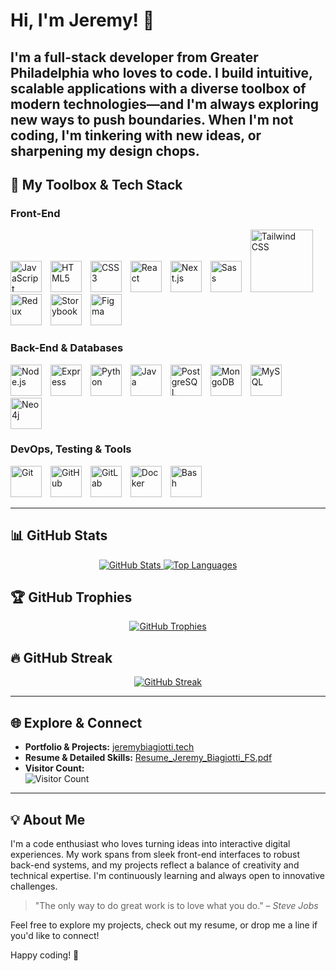 # Hi, I'm Jeremy! 👋

I'm a full-stack developer from Greater Philadelphia who loves to code. I build intuitive, scalable applications with a diverse toolbox of modern technologies—and I'm always exploring new ways to push boundaries. When I'm not coding, I'm tinkering with new ideas, or sharpening my design chops.
---

## 🚀 My Toolbox & Tech Stack

### Front-End
<p align="left" display="flex" justify-content="center>
  <img alt="TypeScript" width="50px" style="margin-right:10px;" src="https://cdn.jsdelivr.net/gh/devicons/devicon/icons/typescript/typescript-plain.svg" />
  <img alt="JavaScript" width="50px" style="margin-right:10px;" src="https://cdn.jsdelivr.net/gh/devicons/devicon/icons/javascript/javascript-plain.svg" />
  <img alt="HTML5" width="50px" style="margin-right:10px;" src="https://cdn.jsdelivr.net/gh/devicons/devicon/icons/html5/html5-plain.svg" />
  <img alt="CSS3" width="50px" style="margin-right:10px;" src="https://cdn.jsdelivr.net/gh/devicons/devicon/icons/css3/css3-plain.svg" />
  <img alt="React" width="50px" style="margin-right:10px;" src="https://cdn.jsdelivr.net/gh/devicons/devicon/icons/react/react-original.svg" />
  <img alt="Next.js" width="50px" style="margin-right:10px;" src="https://cdn.jsdelivr.net/gh/devicons/devicon/icons/nextjs/nextjs-original.svg" />
  <img alt="Sass" width="50px" style="margin-right:10px;" src="https://cdn.jsdelivr.net/gh/devicons/devicon/icons/sass/sass-original.svg" />
  <img alt="Tailwind CSS" width="100px"  style="margin-right:10px;" src="https://cdn.jsdelivr.net/gh/devicons/devicon@latest/icons/tailwindcss/tailwindcss-original-wordmark.svg" />
  <img alt="Redux" width="50px" style="margin-right:10px;" src="https://cdn.jsdelivr.net/gh/devicons/devicon/icons/redux/redux-original.svg" />
  <img alt="Storybook" width="50px" style="margin-right:10px;" src="https://cdn.jsdelivr.net/gh/devicons/devicon/icons/storybook/storybook-original.svg" />
  <img alt="Figma" width="50px" style="margin-right:10px;" src="https://cdn.jsdelivr.net/gh/devicons/devicon/icons/figma/figma-original.svg" />
</p>

### Back-End & Databases
<p align="left">
  <img alt="Node.js" width="50px" style="margin-right:10px;" src="https://cdn.jsdelivr.net/gh/devicons/devicon/icons/nodejs/nodejs-original.svg" />
  <img alt="Express" width="50px" style="margin-right:10px;" src="https://cdn.jsdelivr.net/gh/devicons/devicon/icons/express/express-original.svg" />
  <img alt="Python" width="50px" style="margin-right:10px;" src="https://cdn.jsdelivr.net/gh/devicons/devicon/icons/python/python-original.svg" />
  <img alt="Java" width="50px" style="margin-right:10px;" src="https://cdn.jsdelivr.net/gh/devicons/devicon/icons/java/java-plain.svg" />
  <img alt="PostgreSQL" width="50px" style="margin-right:10px;" src="https://cdn.jsdelivr.net/gh/devicons/devicon/icons/postgresql/postgresql-original.svg" />
  <img alt="MongoDB" width="50px" style="margin-right:10px;" src="https://cdn.jsdelivr.net/gh/devicons/devicon/icons/mongodb/mongodb-original-wordmark.svg" />
  <img alt="MySQL" width="50px" style="margin-right:10px;" src="https://cdn.jsdelivr.net/gh/devicons/devicon@latest/icons/mysql/mysql-original-wordmark.svg" />
  <img alt="Neo4j" width="50px" style="margin-right:10px;" src="https://cdn.jsdelivr.net/gh/devicons/devicon/icons/neo4j/neo4j-original.svg" />
</p>

### DevOps, Testing & Tools
<p align="left">
  <img alt="Git" width="50px" style="margin-right:10px;" src="https://cdn.jsdelivr.net/gh/devicons/devicon/icons/git/git-original.svg" />
  <img alt="GitHub" width="50px" style="margin-right:10px;" src="https://cdn.jsdelivr.net/gh/devicons/devicon/icons/github/github-original.svg" />
  <img alt="GitLab" width="50px" style="margin-right:10px;" src="https://cdn.jsdelivr.net/gh/devicons/devicon/icons/gitlab/gitlab-original.svg" />
  <img alt="Docker" width="50px" style="margin-right:10px;" src="https://cdn.jsdelivr.net/gh/devicons/devicon/icons/docker/docker-original-wordmark.svg" />
  <img alt="Bash" width="50px" style="margin-right:10px;" src="https://cdn.jsdelivr.net/gh/devicons/devicon/icons/bash/bash-original.svg" />
</p>

---

## 📊 GitHub Stats

<p align="center">
  <a href="https://github.com/Jremedyy">
    <img alt="GitHub Stats" src="https://github-readme-stats.vercel.app/api?username=Jremedyy&show_icons=true&theme=default" />
  </a>
  <a href="https://github.com/Jremedyy">
    <img alt="Top Languages" src="https://github-readme-stats.vercel.app/api/top-langs/?username=Jremedyy&layout=compact" />
  </a>
</p>

## 🏆 GitHub Trophies

<p align="center">
  <a href="https://github.com/Jremedyy">
    <img alt="GitHub Trophies" src="https://github-profile-trophy.vercel.app/?username=Jremedyy&theme=onedark" />
  </a>
</p>

## 🔥 GitHub Streak

<p align="center">
  <a href="https://git.io/streak-stats">
    <img alt="GitHub Streak" src="https://github-readme-streak-stats.herokuapp.com/?user=Jremedyy" />
  </a>
</p>

---

## 🌐 Explore & Connect

- **Portfolio & Projects:** [jeremybiagiotti.tech](https://jeremybiagiotti.tech)
- **Resume & Detailed Skills:** [Resume_Jeremy_Biagiotti_FS.pdf](Resume_Jeremy_Biagiotti_FS.pdf)
- **Visitor Count:**  
  ![Visitor Count](https://profile-counter.glitch.me/Jremedyy/count.svg)

---

## 💡 About Me

I'm a code enthusiast who loves turning ideas into interactive digital experiences. My work spans from sleek front-end interfaces to robust back-end systems, and my projects reflect a balance of creativity and technical expertise. I'm continuously learning and always open to innovative challenges.

> "The only way to do great work is to love what you do." – *Steve Jobs*

Feel free to explore my projects, check out my resume, or drop me a line if you'd like to connect!

Happy coding! 🚀
